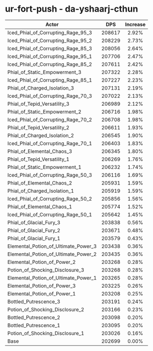 # ur-fort-push - da-yshaarj-cthun
| Actor | DPS | Increase |
|---|:---:|:---:|
|Iced_Phial_of_Corrupting_Rage_95_3|208617|2.92%|
|Iced_Phial_of_Corrupting_Rage_95_2|208229|2.73%|
|Iced_Phial_of_Corrupting_Rage_85_3|208056|2.64%|
|Iced_Phial_of_Corrupting_Rage_95_1|207706|2.47%|
|Iced_Phial_of_Corrupting_Rage_85_2|207611|2.42%|
|Phial_of_Static_Empowerment_3|207322|2.28%|
|Iced_Phial_of_Corrupting_Rage_85_1|207227|2.23%|
|Phial_of_Charged_Isolation_3|207131|2.19%|
|Iced_Phial_of_Corrupting_Rage_70_3|207022|2.13%|
|Phial_of_Tepid_Versatility_3|206989|2.12%|
|Phial_of_Static_Empowerment_2|206716|1.98%|
|Iced_Phial_of_Corrupting_Rage_70_2|206708|1.98%|
|Phial_of_Tepid_Versatility_2|206611|1.93%|
|Phial_of_Charged_Isolation_2|206545|1.90%|
|Iced_Phial_of_Corrupting_Rage_70_1|206403|1.83%|
|Phial_of_Elemental_Chaos_3|206345|1.80%|
|Phial_of_Tepid_Versatility_1|206269|1.76%|
|Phial_of_Static_Empowerment_1|206232|1.74%|
|Iced_Phial_of_Corrupting_Rage_50_3|206116|1.69%|
|Phial_of_Elemental_Chaos_2|205931|1.59%|
|Phial_of_Charged_Isolation_1|205919|1.59%|
|Iced_Phial_of_Corrupting_Rage_50_2|205856|1.56%|
|Phial_of_Elemental_Chaos_1|205774|1.52%|
|Iced_Phial_of_Corrupting_Rage_50_1|205642|1.45%|
|Phial_of_Glacial_Fury_3|203838|0.56%|
|Phial_of_Glacial_Fury_2|203671|0.48%|
|Phial_of_Glacial_Fury_1|203579|0.43%|
|Elemental_Potion_of_Ultimate_Power_3|203438|0.36%|
|Elemental_Potion_of_Ultimate_Power_2|203435|0.36%|
|Elemental_Potion_of_Power_2|203268|0.28%|
|Potion_of_Shocking_Disclosure_3|203268|0.28%|
|Elemental_Potion_of_Ultimate_Power_1|203265|0.28%|
|Elemental_Potion_of_Power_3|203225|0.26%|
|Elemental_Potion_of_Power_1|203208|0.25%|
|Bottled_Putrescence_3|203191|0.24%|
|Potion_of_Shocking_Disclosure_2|203166|0.23%|
|Bottled_Putrescence_2|203098|0.20%|
|Bottled_Putrescence_1|203095|0.20%|
|Potion_of_Shocking_Disclosure_1|203026|0.16%|
|Base|202699|0.00%|
